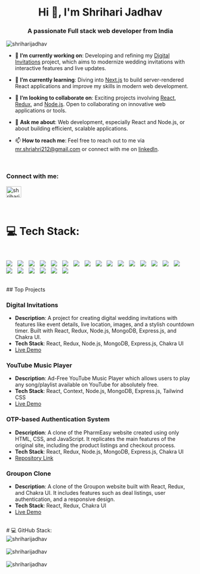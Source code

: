 <h1 align="center">Hi 👋, I'm Shrihari Jadhav</h1>
<h3 align="center">A passionate Full stack web developer from India</h3>

<p align="left"> <img src="https://komarev.com/ghpvc/?username=shriharijadhav&label=Profile%20views&color=0e75b6&style=flat" alt="shriharijadhav" /> </p>


- 🔭 **I’m currently working on**: Developing and refining my [Digital Invitations](https://github.com/shriharijadhav/digitalinvitations) project, which aims to modernize wedding invitations with interactive features and live updates.
- 🌱 **I’m currently learning**: Diving into [Next.js](https://nextjs.org/) to build server-rendered React applications and improve my skills in modern web development.

- 👯 **I’m looking to collaborate on**: Exciting projects involving [React](https://reactjs.org/), [Redux](https://redux.js.org/), and [Node.js](https://nodejs.org/). Open to collaborating on innovative web applications or tools.

- 💬 **Ask me about**: Web development, especially React and Node.js, or about building efficient, scalable applications.
- 📫 **How to reach me**: Feel free to reach out to me via [mr.shriahri212@gmail.com](mailto:mr.shriahri212@gmail.com) or connect with me on [linkedIn](https://www.linkedin.com/in/shriharijadhav126/).

 
<br/>

<h3 align="left">Connect with me:</h3>
<p align="left">
<a href="https://linkedin.com/in/shriharijadhav126" target="blank"><img align="center" src="https://raw.githubusercontent.com/rahuldkjain/github-profile-readme-generator/master/src/images/icons/Social/linked-in-alt.svg" alt="shriharijadhav126" height="30" width="40" /></a>
</p>
<br/>


# 💻 Tech Stack:
<br/>
<p>
  <img src="https://img.shields.io/badge/css3-%231572B6.svg?style=for-the-badge&logo=css3&logoColor=white" style="margin-right: 10px;"/>
  <img src="https://img.shields.io/badge/javascript-%23323330.svg?style=for-the-badge&logo=javascript&logoColor=%23F7DF1E" style="margin-right: 10px;"/>
  <img src="https://img.shields.io/badge/html5-%23E34F26.svg?style=for-the-badge&logo=html5&logoColor=white" style="margin-right: 10px;"/>
  <img src="https://img.shields.io/badge/Render-%46E3B7.svg?style=for-the-badge&logo=render&logoColor=white" style="margin-right: 10px;"/>
  <img src="https://img.shields.io/badge/vercel-%23000000.svg?style=for-the-badge&logo=vercel&logoColor=white" style="margin-right: 10px;"/>
  <img src="https://img.shields.io/badge/express.js-%23404d59.svg?style=for-the-badge&logo=express&logoColor=%2361DAFB" style="margin-right: 10px;"/>
  <img src="https://img.shields.io/badge/JWT-black?style=for-the-badge&logo=JSON%20web%20tokens" style="margin-right: 10px;"/>
  <img src="https://img.shields.io/badge/NPM-%23CB3837.svg?style=for-the-badge&logo=npm&logoColor=white" style="margin-right: 10px;"/>
  <img src="https://img.shields.io/badge/Next-black?style=for-the-badge&logo=next.js&logoColor=white" style="margin-right: 10px;"/>
  <img src="https://img.shields.io/badge/node.js-6DA55F?style=for-the-badge&logo=node.js&logoColor=white" style="margin-right: 10px;"/>
  <img src="https://img.shields.io/badge/NODEMON-%23323330.svg?style=for-the-badge&logo=nodemon&logoColor=%BBDEAD" style="margin-right: 10px;"/>
  <img src="https://img.shields.io/badge/react-%2320232a.svg?style=for-the-badge&logo=react&logoColor=%2361DAFB" style="margin-right: 10px;"/>
  <img src="https://img.shields.io/badge/React_Router-CA4245?style=for-the-badge&logo=react-router&logoColor=white" style="margin-right: 10px;"/>
  <img src="https://img.shields.io/badge/redux-%23593d88.svg?style=for-the-badge&logo=redux&logoColor=white" style="margin-right: 10px;"/>
  <img src="https://img.shields.io/badge/tailwindcss-%2338B2AC.svg?style=for-the-badge&logo=tailwind-css&logoColor=white" style="margin-right: 10px;"/>
  <img src="https://img.shields.io/badge/vite-%23646CFF.svg?style=for-the-badge&logo=vite&logoColor=white" style="margin-right: 10px;"/>
  <img src="https://img.shields.io/badge/chakra-%234ED1C5.svg?style=for-the-badge&logo=chakraui&logoColor=white" style="margin-right: 10px;"/>
  <img src="https://img.shields.io/badge/mysql-4479A1.svg?style=for-the-badge&logo=mysql&logoColor=white" style="margin-right: 10px;"/>
  <img src="https://img.shields.io/badge/MongoDB-%234ea94b.svg?style=for-the-badge&logo=mongodb&logoColor=white" style="margin-right: 10px;"/>
  <img src="https://img.shields.io/badge/git-%23F05033.svg?style=for-the-badge&logo=git&logoColor=white" style="margin-right: 10px;"/>
  <img src="https://img.shields.io/badge/github-%23121011.svg?style=for-the-badge&logo=github&logoColor=white" style="margin-right: 10px;"/>
  <img src="https://img.shields.io/badge/Postman-FF6C37?style=for-the-badge&logo=postman&logoColor=white"/>
</p>

<br/>
## Top Projects

### Digital Invitations
- **Description**: A project for creating digital wedding invitations with features like event details, live location, images, and a stylish countdown timer. Built with React, Redux, Node.js, MongoDB, Express.js, and Chakra UI.
- **Tech Stack**: React, Redux, Node.js, MongoDB, Express.js, Chakra UI
- [Live Demo](https://digitalinvitations.vercel.app/)


### YouTube Music Player
- **Description**: Ad-Free YouTube Music Player which allows users to play any song/playlist available on YouTube for absolutely free.
- **Tech Stack**: React, Context, Node.js, MongoDB, Express.js, Tailwind CSS
- [Live Demo](https://youtubemusicplayer.vercel.app/)

### OTP-based Authentication System
- **Description**: A clone of the PharmEasy website created using only HTML, CSS, and JavaScript. It replicates the main features of the original site, including the product listings and checkout process.
- **Tech Stack**: React, Redux, Node.js, MongoDB, Express.js, Chakra UI
- [Repository Link](https://github.com/shriharijadhav/secure_login_frontend)


### Groupon Clone
- **Description**: A clone of the Groupon website built with React, Redux, and Chakra UI. It includes features such as deal listings, user authentication, and a responsive design.
- **Tech Stack**: React, Redux, Chakra UI
- [Live Demo](https://groupon-gamma.vercel.app/)


 <br/>
# 💻 GitHub Stack:

<div>
  <img src="https://github-readme-stats.vercel.app/api/top-langs?username=shriharijadhav&show_icons=true&locale=en&layout=compact" alt="shriharijadhav" />
</div>
<br/>
<div>
  <img src="https://github-readme-stats.vercel.app/api?username=shriharijadhav&show_icons=true&locale=en" alt="shriharijadhav" />
</div>
<br/>

<div>
  <img src="https://github-readme-streak-stats.herokuapp.com/?user=shriharijadhav&" alt="shriharijadhav" />
</div>


